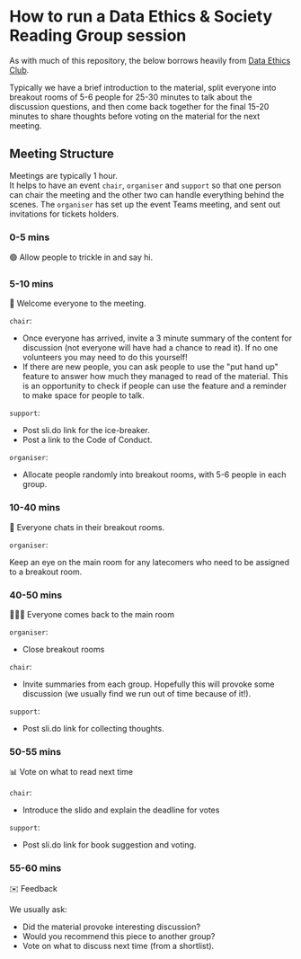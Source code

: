 # How to run a Data Ethics & Society Reading Group session

As with much of this repository, the below borrows heavily from [Data Ethics Club](https://github.com/very-good-science/data-ethics-club).

Typically we have a brief introduction to the material, split everyone into breakout rooms of 5-6 people for 25-30 minutes to talk about the discussion questions, and then come back together for the final 15-20 minutes to share thoughts before voting on the material for the next meeting.

## Meeting Structure

Meetings are typically 1 hour.  
It helps to have an event `chair`, `organiser` and  `support` so that one person can chair the meeting and the other two can handle everything behind the scenes. The  `organiser` has set up the event Teams meeting, and sent out invitations for tickets holders.
  
### 0-5 mins

  🟢 Allow people to trickle in and say hi.

### 5-10 mins

👋 Welcome everyone to the meeting.

`chair`:

- Once everyone has arrived, invite a 3 minute summary of the content for discussion (not everyone will have had a chance to read it). If no one volunteers you may need to do this yourself!
- If there are new people, you can ask people to use the "put hand up" feature to answer how much they managed to read of the material. This is an opportunity to check if people can use the feature and a reminder to make space for people to talk.

`support`:

- Post sli.do link for the ice-breaker.
- Post a link to the Code of Conduct.

`organiser`:

- Allocate people randomly into breakout rooms, with 5-6 people in each group.

### 10-40 mins

💬 Everyone chats in their breakout rooms.

`organiser`:

Keep an eye on the main room for any latecomers who need to be assigned to a breakout room.  

### 40-50 mins

💬💬💬 Everyone comes back to the main room  

`organiser`:

- Close breakout rooms

`chair`:

- Invite summaries from each group. Hopefully this will provoke some discussion (we usually find we run out of time because of it!).

`support`:

- Post sli.do link for collecting thoughts.

### 50-55 mins

📊 Vote on what to read next time

`chair`:

- Introduce the slido and explain the deadline for votes

`support`:

- Post sli.do link for book suggestion and voting.

### 55-60 mins

✉️ Feedback

We usually ask:  

- Did the material provoke interesting discussion?
- Would you recommend this piece to another group?  
- Vote on what to discuss next time (from a shortlist).


